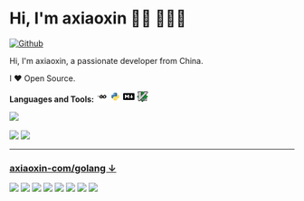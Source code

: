 # Hi, I'm axiaoxin 👋🏾 👨🏻‍💻

[![Github](https://img.shields.io/github/followers/axiaoxin?label=Follow&style=social)](https://github.com/axiaoxin)

Hi, I'm axiaoxin, a passionate developer from China. 

I ❤ Open Source.

**Languages and Tools:**  <code><img height="20" src="https://raw.githubusercontent.com/github/explore/80688e429a7d4ef2fca1e82350fe8e3517d3494d/topics/go/go.png"></code>
<code><img height="20" src="https://raw.githubusercontent.com/github/explore/80688e429a7d4ef2fca1e82350fe8e3517d3494d/topics/python/python.png"></code>
<code><img height="20" src="https://raw.githubusercontent.com/github/explore/80688e429a7d4ef2fca1e82350fe8e3517d3494d/topics/markdown/markdown.png"></code>
<code><img height="20" src="https://raw.githubusercontent.com/github/explore/80688e429a7d4ef2fca1e82350fe8e3517d3494d/topics/vim/vim.png"></code>  

<img src="https://github-profile-trophy.vercel.app/?username=axiaoxin&theme=gruvbox"/>

![](https://github-readme-stats.vercel.app/api?username=axiaoxin&show_icons=true&count_private=true&theme=radical&count_private=true)
![](https://github-readme-stats.vercel.app/api/top-langs/?username=axiaoxin&show_icons=true&theme=radical&layout=compact&count_private=true)

------------------------------------------

### [axiaoxin-com/golang ↓](https://github.com/axiaoxin-com)

<a href="http://github.com/axiaoxin-com/pink-lady" target="_blank">![](https://github-readme-stats.vercel.app/api/pin/?username=axiaoxin-com&show_icons=true&theme=radical&layout=compact&show_owner=true&repo=pink-lady)</a>
<a href="http://github.com/axiaoxin-com/logging" target="_blank">![](https://github-readme-stats.vercel.app/api/pin/?username=axiaoxin-com&show_icons=true&theme=radical&layout=compact&show_owner=true&repo=logging)</a>
<a href="http://github.com/axiaoxin-com/weibo" target="_blank">![](https://github-readme-stats.vercel.app/api/pin/?username=axiaoxin-com&show_icons=true&theme=radical&layout=compact&show_owner=true&repo=weibo)</a>
<a href="http://github.com/axiaoxin-com/v-bot" target="_blank">![](https://github-readme-stats.vercel.app/api/pin/?username=axiaoxin-com&show_icons=true&theme=radical&layout=compact&show_owner=true&repo=v-bot)</a>
<a href="http://github.com/axiaoxin-com/goutils" target="_blank">![](https://github-readme-stats.vercel.app/api/pin/?username=axiaoxin-com&show_icons=true&theme=radical&layout=compact&show_owner=true&repo=goutils)</a>
<a href="http://github.com/axiaoxin-com/cronweibo" target="_blank">![](https://github-readme-stats.vercel.app/api/pin/?username=axiaoxin-com&show_icons=true&theme=radical&layout=compact&show_owner=true&repo=cronweibo)</a>
<a href="http://github.com/axiaoxin-com/ratelimiter" target="_blank">![](https://github-readme-stats.vercel.app/api/pin/?username=axiaoxin-com&show_icons=true&theme=radical&layout=compact&show_owner=true&repo=ratelimiter)</a>
<a href="http://github.com/axiaoxin-com/dfc" target="_blank">![](https://github-readme-stats.vercel.app/api/pin/?username=axiaoxin-com&show_icons=true&theme=radical&layout=compact&show_owner=true&repo=dfc)</a>
